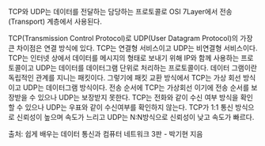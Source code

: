 
TCP와 UDP는 데이터를 전달하는 담당하는 프로토콜로 OSI 7Layer에서 전송(Transport) 계층에서 사용된다. 

TCP(Transmission Control Protocol)로 UDP(User Datagram Protocol)의 가장 큰 차이점은 연결 방식에 있다. TCP는 연결형 서비스이고 UDP는 비연결형 서비스이다. TCP는 인터넷 상에서 데이터를 메시지의 형태로 보내기 위해 IP와 함께 사용하는 프로토콜이고 UDP는 데이터를 데이터그램 단위로 처리하는 프로토콜이다. 데이터 그램이란 독립적인 관계를 지니는 패킷이다. 그렇기에 패킷 교환 방식에서 TCP는 가상 회선 방식이고 UDP는 데이터그램 방식이다. 전송 순서에 TCP는 가상회선 이기에 전송 순서를 보장받을 수 있으나 UDP는 보장받지 못한다. TCP는 전화와 같이  수신 여부 방식을 확인할 수 있으나 UDP는 우표와 같이 수신여부를 확인하지 않는다. TCP가 1:1 통신 방식으로 신뢰성이 높으며 속도가 느리고 UDP는 N:N방식으로 신뢰성이 낮고 속도가 빠르다. 

출처: 쉽게 배우는 데이터 통신과 컴퓨터 네트워크 3판 - 박기현 지음

